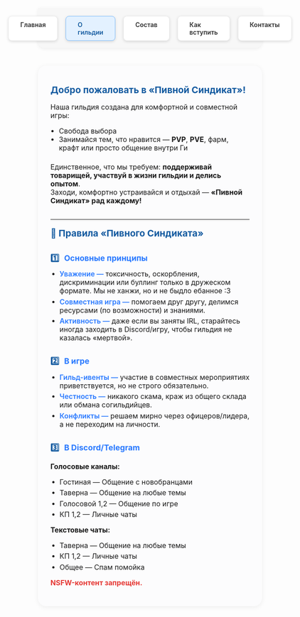 <style>
.menu-nav {
  display: flex; 
  justify-content: center; 
  gap: 18px; 
  background: #f7f7f7; 
  padding: 18px 0 16px 0; 
  border-radius: 0 0 14px 14px; 
  box-shadow: 0 2px 8px #0001;
  margin-bottom: 40px;
  max-width: 700px;
  margin-left: auto;
  margin-right: auto;
}
.menu-btn {
  background: #fff;
  color: #2d2d2d;
  font-weight: 600;
  border-radius: 8px;
  padding: 10px 26px;
  text-decoration: none;
  transition: background 0.18s, box-shadow 0.18s, color 0.18s;
  box-shadow: 0 2px 6px #0002;
  border: 1px solid #ececec;
  display: inline-block;
}
.menu-btn:hover, .menu-btn:focus {
  background: #ffda73;
  border-color: #f3c143;
  color: #222;
  outline: none;
}
.menu-btn.active {
  background: #e3f1ff;
  border-color: #7dbdff;
  color: #145ba0;
}
.about-wrap {
  max-width: 700px;
  margin: 0 auto 36px auto;
  background: #fcfcfd;
  border-radius: 18px;
  box-shadow: 0 2px 12px #0001;
  padding: 32px 28px 28px 28px;
  font-size: 1.13em;
}
.about-wrap h2 {
  margin-top: 0.5em;
  color: #145ba0;
  font-size: 1.3em;
}
.about-list {
  margin: 0.5em 0 1.5em 0;
  padding-left: 1.2em;
}
.about-rule-title {
  font-weight: 700;
  font-size: 1.12em;
  margin: 1.7em 0 0.3em 0;
  color: #2979ff;
}
.rule-list {
  margin: 0.6em 0 0.7em 0;
  padding-left: 1.3em;
}
.rule-list li {
  margin-bottom: 0.35em;
}
.rule-label {
  font-weight: 600;
  color: #2979ff;
}
.rule-num {
  font-weight: 700;
  color: #145ba0;
  margin-right: 7px;
}
</style>

<!-- Меню -->
<div class="menu-nav">
  <a href="/Beer-Syndicate/" class="menu-btn">Главная</a>
  <a href="/Beer-Syndicate/about" class="menu-btn active">О гильдии</a>
  <a href="/Beer-Syndicate/members" class="menu-btn">Состав</a>
  <a href="/Beer-Syndicate/recruit" class="menu-btn">Как вступить</a>
  <a href="/Beer-Syndicate/contacts" class="menu-btn">Контакты</a>
</div>

<!-- Основной блок -->
<div class="about-wrap">

<h2>Добро пожаловать в «Пивной Синдикат»!</h2>
<p>Наша гильдия создана для комфортной и совместной игры:</p>
<ul class="about-list">
  <li>Свобода выбора</li>
  <li>Занимайся тем, что нравится — <b>PVP</b>, <b>PVE</b>, фарм, крафт или просто общение внутри Ги</li>
</ul>
<p>Единственное, что мы требуем: <b>поддерживай товарищей, участвуй в жизни гильдии и делись опытом</b>.<br>
Заходи, комфортно устраивайся и отдыхай — <b>«Пивной Синдикат» рад каждому!</b></p>
<hr style="margin:2em 0 1.2em 0;">
<h2>📜 Правила «Пивного Синдиката»</h2>
<div class="about-rule-title"><span class="rule-num">1️⃣</span> Основные принципы</div>
<ul class="rule-list">
  <li><span class="rule-label">Уважение —</span> токсичность, оскорбления, дискриминации или буллинг только в дружеском формате. Мы не ханжи, но и не быдло ебанное :3</li>
  <li><span class="rule-label">Совместная игра —</span> помогаем друг другу, делимся ресурсами (по возможности) и знаниями.</li>
  <li><span class="rule-label">Активность —</span> даже если вы заняты IRL, старайтесь иногда заходить в Discord/игру, чтобы гильдия не казалась «мертвой».</li>
</ul>
<div class="about-rule-title"><span class="rule-num">2️⃣</span> В игре</div>
<ul class="rule-list">
  <li><span class="rule-label">Гильд-ивенты —</span> участие в совместных мероприятиях приветствуется, но не строго обязательно.</li>
  <li><span class="rule-label">Честность —</span> никакого скама, краж из общего склада или обмана согильдийцев.</li>
  <li><span class="rule-label">Конфликты —</span> решаем мирно через офицеров/лидера, а не переходим на личности.</li>
</ul>
<div class="about-rule-title"><span class="rule-num">3️⃣</span> В Discord/Telegram</div>
<p><b>Голосовые каналы:</b></p>
<ul class="rule-list">
  <li>Гостиная — Общение с новобранцами</li>
  <li>Таверна — Общение на любые темы</li>
  <li>Голосовой 1,2 — Общение по игре</li>
  <li>КП 1,2 — Личные чаты</li>
</ul>
<p><b>Текстовые чаты:</b></p>
<ul class="rule-list">
  <li>Таверна — Общение на любые темы</li>
  <li>КП 1,2 — Личные чаты</li>
  <li>Общее — Спам помойка</li>
</ul>
<p>
  <b style="color:#e53935;">NSFW-контент запрещён.</b>
</p>
</div>
